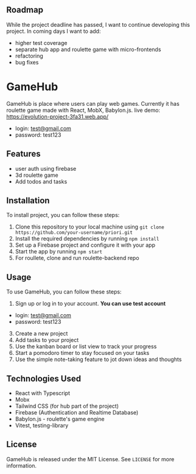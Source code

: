 ## Roadmap

While the project deadline has passed, I want to continue developing this project. In coming days I want to add:

- higher test coverage
- separate hub app and roulette game with micro-frontends
- refactoring
- bug fixes

# GameHub

GameHub is place where users can play web games. Currently it has roulette game made with React, MobX, Babylon.js.
live demo: https://evolution-project-3fa31.web.app/

- login: test@gmail.com
- password: test123

## Features

- user auth using firebase
- 3d roulette game
- Add todos and tasks

## Installation

To install project, you can follow these steps:

1.  Clone this repository to your local machine using `git clone https://github.com/your-username/priori.git`
2.  Install the required dependencies by running `npm install`
3.  Set up a Firebase project and configure it with your app
4.  Start the app by running `npm start`
5.  For roullete, clone and run roulette-backend repo

## Usage

To use GameHub, you can follow these steps:

1.  Sign up or log in to your account. **You can use test account**

- login: test@gmail.com
- password: test123

3.  Create a new project
4.  Add tasks to your project
5.  Use the kanban board or list view to track your progress
6.  Start a pomodoro timer to stay focused on your tasks
7.  Use the simple note-taking feature to jot down ideas and thoughts

## Technologies Used

- React with Typescript
- Mobx
- Tailwind CSS (for hub part of the project)
- Firebase (Authentication and Realtime Database)
- Babylon.js - roulette's game engine
- Vitest, testing-library

## License

GameHub is released under the MIT License. See `LICENSE` for more information.
